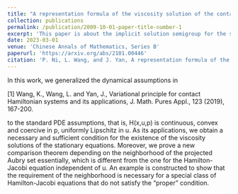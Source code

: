 ```yaml
---
title: "A representation formula of the viscosity solution of the contact Hamilton-Jacobi equation and its applications"
collection: publications
permalink: /publication/2009-10-01-paper-title-number-1
excerpt: 'This paper is about the implicit solution semigroup for the standard PDE assumptions.'
date: 2023-03-01
venue: 'Chinese Annals of Mathematics, Series B'
paperurl: 'https://arxiv.org/abs/2101.00446'
citation: 'P. Ni, L. Wang, and J. Yan, A representation formula of the viscosity solution of the contact Hamilton-Jacobi equation and its applications, Chinese Annals of Mathematics, Series B, to appear.'
---
```


In this work, we generalized the dynamical assumptions in

[1] Wang, K., Wang, L. and Yan, J., Variational principle for contact Hamiltonian systems and its applications, J. Math. Pures Appl., 123 (2019), 167-200.

to the standard PDE assumptions, that is, H(x,u,p) is continuous, convex and coercive in p, uniformly Lipschitz in u. As its applications, we obtain a necessary and sufficient condition for the existence of the viscosity solutions of the stationary equations. Moreover, we prove a new comparison theorem depending on the neighborhood of the projected Aubry set essentially, which is different from the one for the Hamilton-Jacobi equation independent of u. An example is constructed to show that the requirement of the neighborhood is necessary for a special class of Hamilton-Jacobi equations that do not satisfy the “proper” condition.
